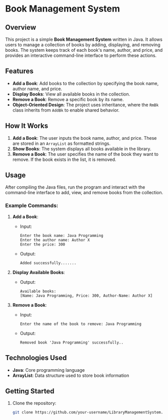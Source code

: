 # Book Management System

## Overview
This project is a simple **Book Management System** written in Java. It allows users to manage a collection of books by adding, displaying, and removing books. The system keeps track of each book's name, author, and price, and provides an interactive command-line interface to perform these actions.

## Features
- **Add a Book**: Add books to the collection by specifying the book name, author name, and price.
- **Display Books**: View all available books in the collection.
- **Remove a Book**: Remove a specific book by its name.
- **Object-Oriented Design**: The project uses inheritance, where the `RmBk` class inherits from `AddBk` to enable shared behavior.

## How It Works
1. **Add a Book**: The user inputs the book name, author, and price. These are stored in an `ArrayList` as formatted strings.
2. **Show Books**: The system displays all books available in the library.
3. **Remove a Book**: The user specifies the name of the book they want to remove. If the book exists in the list, it is removed.

## Usage
After compiling the Java files, run the program and interact with the command-line interface to add, view, and remove books from the collection.

### Example Commands:
1. **Add a Book**:
   - Input:  
     ```
     Enter the book name: Java Programming  
     Enter the author name: Author X  
     Enter the price: 300  
     ```
   - Output:  
     ```
     Added successfully.......
     ```

2. **Display Available Books**:
   - Output:  
     ```
     Available books:  
     [Name: Java Programming, Price: 300, Author-Name: Author X]
     ```

3. **Remove a Book**:
   - Input:  
     ```
     Enter the name of the book to remove: Java Programming  
     ```
   - Output:  
     ```
     Removed book 'Java Programming' successfully..
     ```

## Technologies Used
- **Java**: Core programming language
- **ArrayList**: Data structure used to store book information

## Getting Started
1. Clone the repository:
   ```bash
   git clone https://github.com/your-username/LibraryManagementSystem.git
